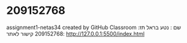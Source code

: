 # 209152768
assignment1-netas34 created by GitHub Classroom
שם : נטע בראל
תז: 209152768
קישור לאתר: http://127.0.0.1:5500/index.html


